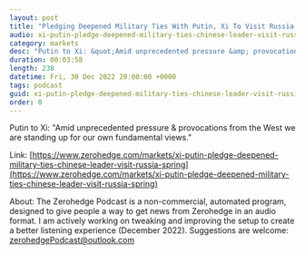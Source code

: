 ```yaml
---
layout: post
title: "Pledging Deepened Military Ties With Putin, Xi To Visit Russia In Spring Against Backdrop Of War"
audio: xi-putin-pledge-deepened-military-ties-chinese-leader-visit-russia-spring-0
category: markets
desc: "Putin to Xi: &quot;Amid unprecedented pressure &amp; provocations from the West we are standing up for our own fundamental views.&quot;"
duration: 00:03:58
length: 238
datetime: Fri, 30 Dec 2022 20:00:00 +0000
tags: podcast
guid: xi-putin-pledge-deepened-military-ties-chinese-leader-visit-russia-spring-0
order: 0
---
```

Putin to Xi: &quot;Amid unprecedented pressure &amp; provocations from the West we are standing up for our own fundamental views.&quot;

Link: [https://www.zerohedge.com/markets/xi-putin-pledge-deepened-military-ties-chinese-leader-visit-russia-spring](https://www.zerohedge.com/markets/xi-putin-pledge-deepened-military-ties-chinese-leader-visit-russia-spring)

About: The Zerohedge Podcast is a non-commercial, automated program, designed to give people a way to get news from Zerohedge in an audio format.  I am actively working on tweaking and improving the setup to create a better listening experience (December 2022).  Suggestions are welcome: [zerohedgePodcast@outlook.com](mailto:zerohedgePodcast@outlook.com)